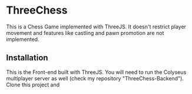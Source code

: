 # ThreeChess

This is a Chess Game implemented with ThreeJS. It doesn't restrict player movement and features like castling and pawn promotion are not implemented.

## Installation

This is the Front-end built with ThreeJS. You will need to run the Colyseus multiplayer server as well (check my repository "ThreeChess-Backend"). Clone this project
and 
